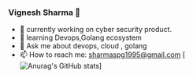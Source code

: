 ### Vignesh Sharma 👋

- 🔭 currently working on cyber security product.
- 🌱 learning Devops,Golang ecosystem 
- 💬 Ask me about devops, cloud , golang
- 📫 How to reach me: sharmaspg1995@gmail.com
[![Anurag's GitHub stats](https://github-rea/dme-stats.vercel.app/api?username=sharmaspg)]
